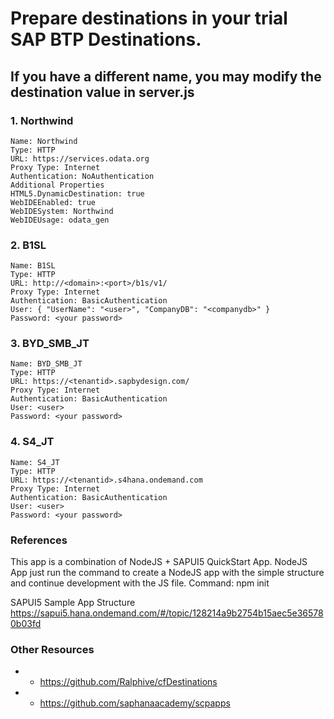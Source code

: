 # Prepare destinations in your trial SAP BTP Destinations.
## If you have a different name, you may modify the destination value in server.js

### 1. Northwind
```
Name: Northwind
Type: HTTP
URL: https://services.odata.org
Proxy Type: Internet
Authentication: NoAuthentication
Additional Properties
HTML5.DynamicDestination: true
WebIDEEnabled: true
WebIDESystem: Northwind
WebIDEUsage: odata_gen
```

### 2. B1SL
```
Name: B1SL
Type: HTTP
URL: http://<domain>:<port>/b1s/v1/
Proxy Type: Internet
Authentication: BasicAuthentication
User: { "UserName": "<user>", "CompanyDB": "<companydb>" }
Password: <your password>
```

### 3. BYD_SMB_JT
```
Name: BYD_SMB_JT
Type: HTTP
URL: https://<tenantid>.sapbydesign.com/
Proxy Type: Internet
Authentication: BasicAuthentication
User: <user>
Password: <your password>
```

### 4. S4_JT
```
Name: S4_JT
Type: HTTP
URL: https://<tenantid>.s4hana.ondemand.com
Proxy Type: Internet
Authentication: BasicAuthentication
User: <user>
Password: <your password>
```

### References
This app is a combination of NodeJS + SAPUI5 QuickStart App.
NodeJS App just run the command to create a NodeJS app with the simple structure and continue development with the JS file.
Command: npm init

SAPUI5 Sample App Structure
https://sapui5.hana.ondemand.com/#/topic/128214a9b2754b15aec5e365780b03fd

### Other Resources
* - https://github.com/Ralphive/cfDestinations
* - https://github.com/saphanaacademy/scpapps